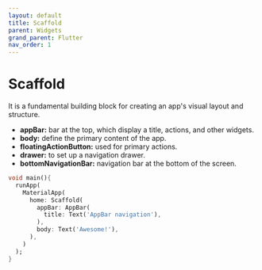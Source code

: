 ```yaml
---
layout: default
title: Scaffold
parent: Widgets
grand_parent: Flutter
nav_order: 1
---
```


# Scaffold
It is a fundamental building block for creating an app's visual layout and structure.

- **appBar:** bar at the top, which display a title, actions, and other widgets.
- **body:** define the primary content of the app.
- **floatingActionButton:** used for primary actions.
- **drawer:** to set up a navigation drawer.
- **bottomNavigationBar:** navigation bar at the bottom of the screen.

```dart
void main(){
  runApp(
    MaterialApp(
      home: Scaffold(
        appBar: AppBar(
          title: Text('AppBar navigation'),
        ),
        body: Text('Awesome!'),
      ),
    )
  );
}
``` 
